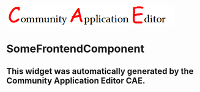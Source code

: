 ![CAE](https://github.com/CAE-Mario/CAE-Deployment-Temp/blob/gh-pages/frontendComponent-SomeFrontendComponent/img/logo.png)  

SomeFrontendComponent
===================


This widget was automatically generated by the Community Application Editor CAE.  
---------------
